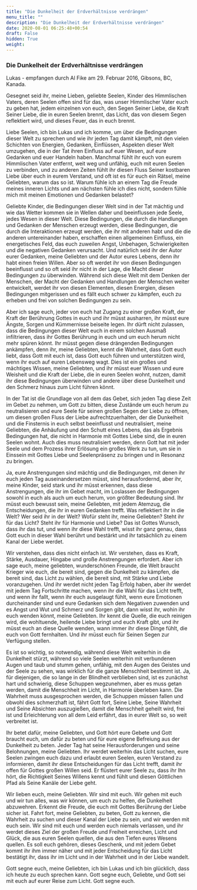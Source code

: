 ```yaml
---
title: "Die Dunkelheit der Erdverhältnisse verdrängen"
menu_title: ""
description: "Die Dunkelheit der Erdverhältnisse verdrängen"
date: 2020-08-01 06:25:48+00:54
draft: False
hidden: True
weight:
---
```

### Die Dunkelheit der Erdverhältnisse verdrängen

Lukas - empfangen durch Al Fike am 29. Februar 2016, Gibsons, BC, Kanada.

Gesegnet seid ihr, meine Lieben, geliebte Seelen, Kinder des Himmlischen Vaters, deren Seelen offen sind für das, was unser Himmlischer Vater euch zu geben hat, jedem einzelnen von euch, den Segen Seiner Liebe, die Kraft Seiner Liebe, die in euren Seelen brennt, das Licht, das von diesem Segen reflektiert wird, und dieses Feuer, das in euch brennt.

Liebe Seelen, ich bin Lukas und ich komme, um über die Bedingungen dieser Welt zu sprechen und wie ihr jeden Tag damit kämpft, mit den vielen Schichten von Energien, Gedanken, Einflüssen, Aspekten dieser Welt umzugehen, die in der Tat ihren Einfluss auf euer Wesen, auf eure Gedanken und euer Handeln haben. Manchmal fühlt ihr euch von eurem Himmlischen Vater entfernt, weit weg und unfähig, euch mit euren Seelen zu verbinden, und zu anderen Zeiten fühlt ihr diesen Fluss Seiner kostbaren Liebe über euch in eurem Verstand, und oft ist es für euch ein Rätsel, meine Geliebten, warum das so ist. Warum fühle ich an einem Tag die Freude meines inneren Lichts und am nächsten fühle ich dies nicht, sondern fühle mich mit meinen Emotionen und Gedanken belastet?

Geliebte Kinder, die Bedingungen dieser Welt sind in der Tat mächtig und wie das Wetter kommen sie in Wellen daher und beeinflussen jede Seele, jedes Wesen in dieser Welt. Diese Bedingungen, die durch die Handlungen und Gedanken der Menschen erzeugt werden, diese Bedingungen, die durch die Interaktionen erzeugt werden, die ihr mit anderen habt und die die anderen untereinander haben, erschaffen einen allgemeinen Einfluss, ein energetisches Feld, das euch zuweilen Angst, Unbehagen, Schwierigkeiten und die negativen Gedanken verursacht. Und natürlich seid ihr der Autor eurer Gedanken, meine Geliebten und der Autor eures Lebens, denn ihr habt einen freien Willen. Aber so oft werdet ihr von diesen Bedingungen beeinflusst und so oft seid ihr nicht in der Lage, die Macht dieser Bedingungen zu überwinden. Während sich diese Welt mit dem Denken der Menschen, der Macht der Gedanken und Handlungen der Menschen weiter entwickelt, werdet ihr von diesen Elementen, diesen Energien, diesen Bedingungen mitgerissen und es fällt euch schwer zu kämpfen, euch zu erheben und frei von solchen Bedingungen zu sein.

Aber ich sage euch, jeder von euch hat Zugang zu einer großen Kraft, der Kraft der Berührung Gottes in euch und ihr müsst ausharren, ihr müsst eure Ängste, Sorgen und Kümmernisse beiseite legen. Ihr dürft nicht zulassen, dass die Bedingungen dieser Welt euch in einem solchen Ausmaß infiltrieren, dass ihr Gottes Berührung in euch und um euch herum nicht mehr spüren könnt. Ihr müsst gegen diese drängenden Bedingungen ankämpfen, denn ihr, meine Geliebten, kennt die Wahrheit, dass Gott euch liebt, dass Gott mit euch ist, dass Gott euch führen und unterstützen wird, wenn ihr euch auf euren Lebensweg wagt. Dies ist ein großes und mächtiges Wissen, meine Geliebten, und ihr müsst euer Wissen und eure Weisheit und die Kraft der Liebe, die in euren Seelen wohnt, nutzen, damit ihr diese Bedingungen überwinden und andere über diese Dunkelheit und den Schmerz hinaus zum Licht führen könnt.

In der Tat ist die Grundlage von all dem das Gebet, sich jeden Tag diese Zeit im Gebet zu nehmen, um Gott zu bitten, diese Zustände um euch herum zu neutralisieren und eure Seele für seinen großen Segen der Liebe zu öffnen, um diesen großen Fluss der Liebe aufrechtzuerhalten, der die Dunkelheit und die Finsternis in euch selbst beeinflusst und neutralisiert, meine Geliebten, die Anhäufung und den Schutt eines Lebens, das als Ergebnis Bedingungen hat, die nicht in Harmonie mit Gottes Liebe sind, die in euren Seelen wohnt. Auch dies muss neutralisiert werden, denn Gott hat mit jeder Seele und dem Prozess ihrer Erlösung ein großes Werk zu tun, um sie in Einssein mit Gottes Liebe und Seelenpräsenz zu bringen und in Resonanz zu bringen.

Ja, eure Anstrengungen sind mächtig und die Bedingungen, mit denen ihr euch jeden Tag auseinandersetzen müsst, sind herausfordernd, aber ihr, meine Kinder, seid stark und ihr müsst erkennen, dass diese Anstrengungen, die ihr im Gebet macht, im Loslassen der Bedingungen sowohl in euch als auch um euch herum, von größter Bedeutung sind. Ihr müsst euch bewusst sein, meine Geliebten, mit jedem Atemzug, die Entscheidungen, die ihr in euren Gedanken trefft. Was reflektiert ihr in die Welt? Wer seid ihr in der Welt? Wofür steht ihr, meine Geliebten? Steht ihr für das Licht? Steht ihr für Harmonie und Liebe? Das ist Gottes Wunsch, dass ihr das tut, und wenn ihr diese Wahl trefft, wisst ihr ganz genau, dass Gott euch in dieser Wahl berührt und bestärkt und ihr tatsächlich zu einem Kanal der Liebe werdet.

Wir verstehen, dass dies nicht einfach ist. Wir verstehen, dass es Kraft, Stärke, Ausdauer, Hingabe und große Anstrengungen erfordert. Aber ich sage euch, meine geliebten, wunderschönen Freunde, die Welt braucht Krieger wie euch, die bereit sind, gegen die Dunkelheit zu kämpfen, die bereit sind, das Licht zu wählen, die bereit sind, mit Stärke und Liebe voranzugehen. Und ihr werdet nicht jeden Tag Erfolg haben, aber ihr werdet mit jedem Tag Fortschritte machen, wenn ihr die Wahl für das Licht trefft, und wenn ihr fallt, wenn ihr euch ausgelaugt fühlt, wenn eure Emotionen durcheinander sind und eure Gedanken sich dem Negativen zuwenden und es Angst und Wut und Schmerz und Sorgen gibt, dann wisst ihr, wohin ihr euch wenden könnt, meine Geliebten. Ihr kennt die Quelle, die euch reinigen wird, die wohltuende, heilende Liebe bringt und euch Kraft gibt, und ihr müsst euch an diese Quelle wenden, wann immer ihr diese Dinge fühlt, die euch von Gott fernhalten. Und ihr müsst euch für Seinen Segen zur Verfügung stellen.

Es ist so wichtig, so notwendig, während diese Welt weiterhin in die Dunkelheit stürzt, während so viele Seelen weiterhin mit verbundenen Augen und taub und stumm gehen, unfähig, mit den Augen des Geistes und der Seele zu sehen, was wirklich für die ganze Menschheit bestimmt ist. Ja, für diejenigen, die so lange in der Blindheit verblieben sind, ist es zunächst hart und schwierig, diese Schuppen wegzunehmen, aber es muss getan werden, damit die Menschheit im Licht, in Harmonie überleben kann. Die Wahrheit muss ausgesprochen werden, die Schuppen müssen fallen und obwohl dies schmerzhaft ist, fährt Gott fort, Seine Liebe, Seine Wahrheit und Seine Absichten auszugießen, damit die Menschheit geheilt wird, frei ist und Erleichterung von all dem Leid erfährt, das in eurer Welt so, so weit verbreitet ist.

Ihr betet dafür, meine Geliebten, und Gott hört eure Gebete und Gott braucht euch, um dafür zu beten und für eure eigene Befreiung aus der Dunkelheit zu beten. Jeder Tag hat seine Herausforderungen und seine Belohnungen, meine Geliebten. Ihr werdet weiterhin das Licht suchen, eure Seelen zwingen euch dazu und erlaubt euren Seelen, euren Verstand zu informieren, damit ihr diese Entscheidungen für das Licht trefft, damit ihr offen für Gottes großen Willen seid. Er flüstert eurer Seele zu, dass ihr Ihn hört, die Richtigkeit Seines Willens kennt und fühlt und diesen Göttlichen Pfad als Seine Kanäle der Liebe geht.

Wir lieben euch, meine Geliebten. Wir sind mit euch. Wir gehen mit euch und wir tun alles, was wir können, um euch zu helfen, die Dunkelheit abzuwehren. Erkennt die Freude, die euch mit Gottes Berührung der Liebe sicher ist. Fahrt fort, meine Geliebten, zu beten, Gott zu kennen, die Wahrheit zu suchen und dieser Kanal der Liebe zu sein, und wir werden mit euch sein. Wir sind mit euch und werden euch niemals verlassen, und ihr werdet dieses Ziel der großen Freude und Freiheit erreichen, Licht und Glück, die aus euren Seelen quellen, die aus den Tiefen eures Wesens quellen. Es soll euch gehören, dieses Geschenk, und mit jedem Gebet kommt ihr ihm immer näher und mit jeder Entscheidung für das Licht bestätigt ihr, dass ihr im Licht und in der Wahrheit und in der Liebe wandelt.

Gott segne euch, meine Geliebten, ich bin Lukas und ich bin glücklich, dass ich heute zu euch sprechen kann. Gott segne euch, Geliebte, und Gott sei mit euch auf eurer Reise zum Licht. Gott segne euch.
